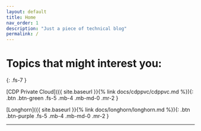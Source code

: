 ```yaml
---
layout: default
title: Home
nav_order: 1
description: "Just a piece of technical blog"
permalink: /
---
```


# Topics that might interest you:

{: .fs-7 }


[CDP Private Cloud]({{ site.baseurl }}{% link docs/cdppvc/cdppvc.md %}){: .btn .btn-green .fs-5 .mb-4 .mb-md-0 .mr-2 }

[Longhorn]({{ site.baseurl }}{% link docs/longhorn/longhorn.md %}){: .btn .btn-purple .fs-5 .mb-4 .mb-md-0 .mr-2 }

---



